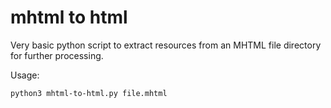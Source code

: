 # mhtml to html

Very basic python script to extract resources from an MHTML file directory for further processing.

Usage:

```
python3 mhtml-to-html.py file.mhtml
```
